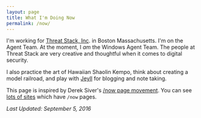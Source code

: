 ```yaml
---
layout: page
title: What I'm Doing Now
permalink: /now/
---
```


I'm working for [Threat Stack, Inc](https://www.threatstack.com/). in Boston Massachusetts. I'm on the Agent Team. At the moment, I *am* the Windows Agent Team. The people at Threat Stack are very creative and thoughtful when it comes to digital security.

I also practice the art of Hawaiian Shaolin Kempo, think about creating a model railroad, and play with [Jeyll](http://jekyllrb.com/) for blogging and note taking.

This page is inspired by Derek Siver's [/now page movement](https://sivers.org/nowff). You can see [lots of sites](http://nownownow.com/) which have `/now` pages.

*Last Updated: September 5, 2016*
